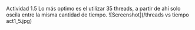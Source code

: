 Actividad 1.5
Lo más optimo es el utilizar 35 threads, a partir de ahí solo oscila entre la misma cantidad de tiempo.
![Screenshot](/threads vs tiempo act1_5.jpg)